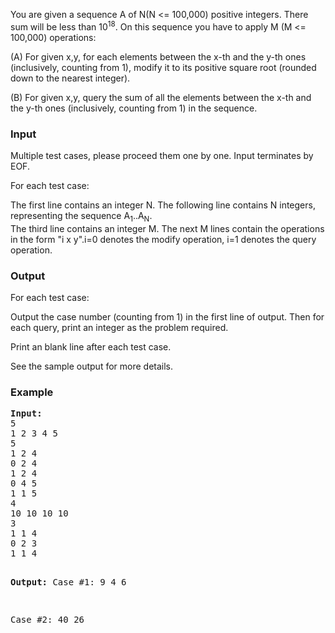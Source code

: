 <p>You are given a sequence A of N(N &lt;= 100,000) positive integers. There sum will be less than 10<sup>18</sup>. On this sequence you have to apply M (M &lt;= 100,000) operations:</p>
<p>(A) For given x,y, for each elements between&nbsp;the x-th and the y-th ones (inclusively, counting from 1), modify it to its positive square root (rounded down to the nearest integer).</p>
<p>(B) For given x,y, query the sum of all the elements between the x-th and the y-th ones (inclusively, counting from 1) in the sequence.</p>
<h3>Input</h3>
<p>Multiple test cases, please proceed them one by one. Input terminates by EOF.</p>
<p>For each test case:</p>
<p>The first line contains an integer N. The following line contains N integers, representing the sequence A<sub>1</sub>..A<sub>N</sub>. <br> The third line contains an integer M. The next M lines contain the operations in the form "i x y".i=0 denotes the modify operation, i=1 denotes the query operation.</p>
<h3>Output</h3>
<p>For each test case:</p>
<p>Output the case number (counting from 1) in the first line of output. Then for each query, print an integer as the problem required.</p>
<p>Print an blank line after each test case.</p>
<p>See the sample output for more details.</p>
<h3>Example</h3>
<pre><strong>Input:</strong>
5
1 2 3 4 5
5
1 2 4
0 2 4
1 2 4
0 4 5
1 1 5
4
10 10 10 10
3
1 1 4
0 2 3
1 1 4

<strong>Output:</strong>
Case #1:
9
4
6

Case #2:
40
26

</pre>
